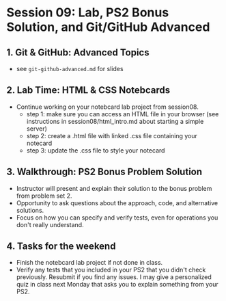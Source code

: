 # Session 09: Lab, PS2 Bonus Solution, and Git/GitHub Advanced

## 1. Git & GitHub: Advanced Topics
- see `git-github-advanced.md` for slides

## 2. Lab Time: HTML & CSS Notebcards
- Continue working on your notebcard lab project from session08.
  - step 1: make sure you can access an HTML file in your browser (see instructions in session08/html_intro.md about starting a simple server)
  - step 2: create a .html file with linked .css file containing your notecard
  - step 3: update the .css file to style your notecard

## 3. Walkthrough: PS2 Bonus Problem Solution
- Instructor will present and explain their solution to the bonus problem from problem set 2.
- Opportunity to ask questions about the approach, code, and alternative solutions.
- Focus on how you can specify and verify tests, even for operations you don't really understand.



## 4. Tasks for the weekend
- Finish the notebcard lab project if not done in class.
- Verify any tests that you included in your PS2 that you didn't check previously. Resubmit if you find any issues. I may give a personalized quiz in class next Monday that asks you to explain something from your PS2.
